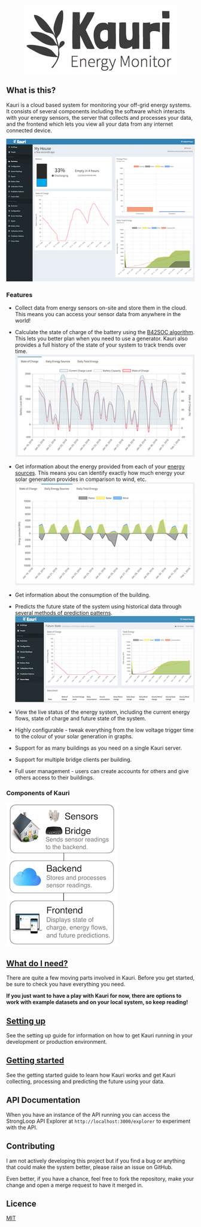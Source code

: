 <p align="center">
  <img src="docs/resources/logo-white.png">
</p>

## What is this?
Kauri is a cloud based system for monitoring your off-grid energy systems. It consists of several components including the software which interacts with your energy sensors, the server that collects and processes your data, and the frontend which lets you view all your data from any internet connected device.

![The Kauri status page.](docs/resources/summary-page-small.png)

### Features
* Collect data from energy sensors on-site and store them in the cloud. This means you can access your sensor data from anywhere in the world!

* Calculate the state of charge of the battery using the [B42SOC algorithm](resources/about-b42soc.md). This lets you better plan when you need to use a generator. Kauri also provides a full history of the state of your system to track trends over time.
![The state of charge graph](docs/resources/soc-graph-small.png)

* Get information about the energy provided from each of your [energy sources](docs/energy-sources.md). This means you can identify exactly how much energy your solar generation provides in comparison to wind, etc.
![The energy sources graph](docs/resources/daily-energy-sources-graph-small.png)

* Get information about the consumption of the building.

* Predicts the future state of the system using historical data through [several methods of prediction patterns](docs/future-state.md).
![The future states page in Kauri showing the future state of the system.](docs/resources/future-state-small.png)

* View the live status of the energy system, including the current energy flows, state of charge and future state of the system.

* Highly configurable - tweak everything from the low voltage trigger time to the colour of your solar generation in graphs.

* Support for as many buildings as you need on a single Kauri server.

* Support for multiple bridge clients per building.

* Full user management - users can create accounts for others and give others access to their buildings.

### Components of Kauri
![A diagram of the components of Kauri.](docs/resources/system-components.png)

## [What do I need?](docs/what-do-i-need.md)
There are quite a few moving parts involved in Kauri. Before you get started, be sure to check you have everything you need.

**If you just want to have a play with Kauri for now, there are options to work with example datasets and on your local system, so keep reading!**

## [Setting up](docs/setting-up.md)
See the setting up guide for information on how to get Kauri running in your development or production environment.

## [Getting started](docs/getting-started.md)
See the getting started guide to learn how Kauri works and get Kauri collecting, processing and predicting the future using your data.

## API Documentation
When you have an instance of the API running you can access the StrongLoop API Explorer at `http://localhost:3000/explorer` to experiment with the API.
## Contributing
I am not actively developing this project but if you find a bug or anything that could make the system better, please raise an issue on GitHub.

Even better, if you have a chance, feel free to fork the repository, make your change and open a merge request to have it merged in.

## Licence
[MIT](LICENSE)
